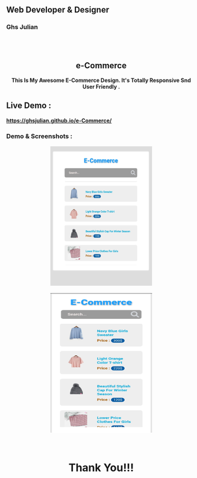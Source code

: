 ## Web Developer & Designer
 ### Ghs Julian 
 
 <center>
 <br><br>
 <h2>e-Commerce</h2>
 <strong>
   This Is My Awesome E-Commerce Design. It's Totally Responsive Snd User
   Friendly .
 </strong>
 </center>

 ## Live Demo :
 #### https://ghsjulian.github.io/e-Commerce/
 
 ### Demo & Screenshots :
 
 <center>
 <img src="icons/S1.png" width="270" height="370">
 <br><br>
 <img src="icons/S2.png" width="270" height="370">
 </center>
 <br><br>
 
 <center>
 
 
 # Thank You!!!
 
 </center>

